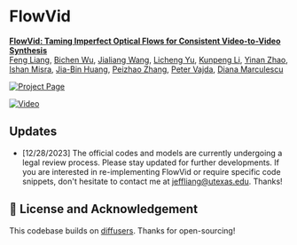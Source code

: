 # FlowVid

**[FlowVid: Taming Imperfect Optical Flows for Consistent Video-to-Video Synthesis]()**
<br/>
[Feng Liang](https://jeff-liangf.github.io/),
[Bichen Wu](https://scholar.google.com/citations?user=K3QJPdMAAAAJ&hl=en),
[Jialiang Wang](https://sites.google.com/view/jialiangwang/home/),
[Licheng Yu](https://lichengunc.github.io/),
[Kunpeng Li](https://kunpengli1994.github.io/),
[Yinan Zhao](https://yinan-zhao.github.io/),
[Ishan Misra](https://imisra.github.io/),
[Jia-Bin Huang](https://jbhuang0604.github.io/),
[Peizhao Zhang](https://www.linkedin.com/in/peizhao-zhang-14846042/),
[Peter Vajda](https://sites.google.com/site/vajdap),
[Diana Marculescu](https://www.ece.utexas.edu/people/faculty/diana-marculescu)
<br/>


<!-- [![arXiv](https://img.shields.io/badge/arXiv-2312.02087-b31b1b.svg)]() -->
[![Project Page](https://img.shields.io/badge/Project-Website-orange)](https://jeff-liangf.github.io/projects/flowvid/)


[![Video](https://img.youtube.com/vi/o4_WypjOK10/0.jpg)](https://www.youtube.com/watch?v=o4_WypjOK10)


## Updates

- [12/28/2023] The official codes and models are currently undergoing a legal review process. Please stay updated for further developments. If you are interested in re-implementing FlowVid or require specific code snippets, don't hesitate to contact me at jeffliang@utexas.edu. Thanks!


## 📜 License and Acknowledgement

This codebase builds on [diffusers](https://github.com/huggingface/diffusers). Thanks for open-sourcing!
